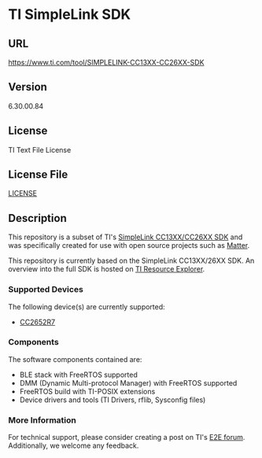 # TI SimpleLink SDK

## URL

https://www.ti.com/tool/SIMPLELINK-CC13XX-CC26XX-SDK

## Version

6.30.00.84


## License

TI Text File License

## License File

[LICENSE](repo_cc13xx_cc26xx/license_simplelink_cc13xx_cc26xx_sdk_6_30_00_84.txt)

## Description

This repository is a subset of TI's [SimpleLink CC13XX/CC26XX SDK][cc13xx_cc26xx_sdk] and was specifically created for
use with open source projects such as [Matter][matter_repo].

This repository is currently based on the SimpleLink CC13XX/26XX SDK. An overview into the full SDK is hosted on [TI
Resource Explorer][ti_rex].

### Supported Devices

The following device(s) are currently supported:

* [CC2652R7][cc2652r7]

### Components

The software components contained are:

* BLE stack with FreeRTOS supported
* DMM (Dynamic Multi-protocol Manager) with FreeRTOS supported
* FreeRTOS build with TI-POSIX extensions
* Device drivers and tools (TI Drivers, rflib, Sysconfig files)

### More Information

For technical support, please consider creating a post on TI's [E2E forum][e2e].  Additionally, we welcome any feedback.

[cc13xx_cc26xx_sdk]: https://www.ti.com/tool/download/SIMPLELINK-CC13XX-CC26XX-SDK
[matter_repo]: https://github.com/project-chip/connectedhomeip
[cc2652r7]: https://www.ti.com/product/CC2652R7
[e2e]: https://e2e.ti.com/support/wireless-connectivity/zigbee-and-thread
[ti_rex]: https://dev.ti.com/
